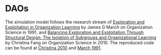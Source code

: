 # DAOs


The simulation model follows the research stream of [Exploration and Exploitation in Organization Learning](https://pubsonline.informs.org/doi/abs/10.1287/orsc.2.1.71) by James G March on Organization Science in 1991, and [Balancing Exploration and Exploitation Through Structural Design: The Isolation of Subgroups and Organizational Learning](https://pubsonline.informs.org/doi/abs/10.1287/orsc.1090.0468) by Christina Fang on Organization Science in 2010. The reproduced code can be found at [Christina 2010](https://github.com/GrandJune/DAOs/blob/main/Christina2010/Reproduction.ipynb) and [March 1991](https://github.com/GrandJune/DAOs/blob/main/March1991/Reproduction.ipynb).


